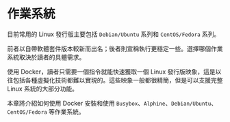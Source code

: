 # 作業系統

目前常用的 Linux 發行版主要包括 `Debian/Ubuntu` 系列和 `CentOS/Fedora` 系列。

前者以自帶軟體套件版本較新而出名；後者則宣稱執行更穩定一些。選擇哪個作業系統取決於讀者的具體需求。

使用 Docker，讀者只需要一個指令就能快速獲取一個 Linux 發行版映象，這是以往包括各種虛擬化技術都難以實現的。這些映象一般都很精簡，但是可以支援完整 Linux 系統的大部分功能。

本章將介紹如何使用 Docker 安裝和使用 `Busybox`、`Alphine`、`Debian/Ubuntu`、`CentOS/Fedora` 等作業系統。

